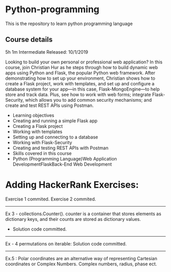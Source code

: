 # Python-programming
This is the repository to learn python programming language

## Course details
5h 1m  Intermediate  Released: 10/1/2019

Looking to build your own personal or professional web application? In this course, join Christian Hur as he steps through how to build dynamic web apps using Python and Flask, the popular Python web framework. After demonstrating how to set up your environment, Christian shows how to create a Flask project, work with templates, and set up and configure a database system for your app—in this case, Flask-MongoEngine—to help store and track data. Plus, see how to work with web forms; integrate Flask-Security, which allows you to add common security mechanisms; and create and test REST APIs using Postman.

- Learning objectives
- Creating and running a simple Flask app
- Creating a Flask project
- Working with templates
- Setting up and connecting to a database
- Working with Flask-Security
- Creating and testing REST APIs with Postman
- Skills covered in this course
- Python (Programming Language)Web Application DevelopmentFlaskBack-End Web Development

# Adding HackerRank Exercises: 

Exercise 1 commited. 
Exercise 2 commited. 

----------------------------------------------------------------------------------------------------
Ex 3 - collections.Counter(). counter is a container that stores elements as dictionary keys, and their counts are stored as dictionary values.

* Solution code committed. 

-------------------------

Ex - 4 permutations on iterable: Solution code committed. 

--------------------------------------------------------

Ex.5 : Polar coordinates are an alternative way of representing Cartesian coordinates or Complex Numbers. Complex numbers, radius, phase ect. 
